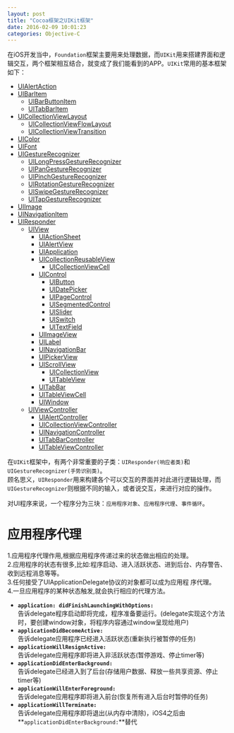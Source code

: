 ```yaml
---
layout: post
title: "Cocoa框架之UIKit框架"
date: 2016-02-09 10:01:23
categories: Objective-C
---
```


在iOS开发当中，`Foundation`框架主要用来处理数据，而`UIKit`用来搭建界面和逻辑交互，两个框架相互结合，就变成了我们能看到的APP。`UIKit`常用的基本框架如下：

- [UIAlertAction]()
- [UIBarItem]()
  - [UIBarButtonItem]() 
  - [UITabBarItem]()
- [UICollectionViewLayout]()
  - [UICollectionViewFlowLayout]()
  - [UICollectionViewTransition]()  
- [UIColor]()
- [UIFont]()
- [UIGestureRecognizer]()
  - [UILongPressGestureRecognizer]()
  - [UIPanGestureRecognizer]()
  - [UIPinchGestureRecognizer]()
  - [UIRotationGestureRecognizer]()
  - [UISwipeGestureRecognizer]()
  - [UITapGestureRecognizer]()
- [UIImage]()
- [UINavigationItem]()
- [UIResponder]()
  - [UIView]()
    - [UIActionSheet]()
    - [UIAlertView]()
    - [UIApplication]()
    - [UICollectionReusableView]()
      - [UICollectionViewCell]()
    - [UIControl]()
      - [UIButton]()
      - [UIDatePicker]()
      - [UIPageControl]()
      - [UISegmentedControl]()
      - [UISlider]()
      - [UISwitch]()
      - [UITextField]()
    - [UIImageView]()
    - [UILabel]()
    - [UINavigationBar]()
    - [UIPickerView]()
    - [UIScrollView]()
      - [UICollectionView]()
      - [UITableView]()
    - [UITabBar]()
    - [UITableViewCell]()
    - [UIWindow]()  
  - [UIViewController]()
    - [UIAlertController]()
    - [UICollectionViewController]()
    - [UINavigationController]()
    - [UITabBarController]()
    - [UITableViewController]()
    
在`UIKit`框架中，有两个非常重要的子类：`UIResponder(响应者类)`和`UIGestureRecognizer(手势识别类)`。   
顾名思义，`UIResponder`用来构建各个可以交互的界面并对此进行逻辑处理，而`UIGestureRecognizer`则根据不同的输入，或者说交互，来进行对应的操作。 

对UI程序来说，一个程序分为三块：`应用程序对象`、`应用程序代理`、`事件循环`。

# 应用程序代理

1.应用程序代理作用,根据应用程序传递过来的状态做出相应的处理。   2.应用程序的状态有很多,比如:程序启动、进入活跃状态、进到后台、内存警告、收到远程消息等等。   3.任何接受了UIApplicationDelegate协议的对象都可以成为应用程 序代理。   4.一旦应用程序的某种状态触发,就会执行相应的代理方法。

- **`application: didFinishLaunchingWithOptions:`**   
告诉delegate程序启动即将完成，程序准备要运行。(delegate实现这个方法时，要创建window对象，将程序内容通过window呈现给用户)
- **`applicationDidBecomeActive:`**   
告诉delegate应用程序已经进入活跃状态(重新执行被暂停的任务)
- **`applicationWillResignActive:`**   
告诉delegate应用程序即将进入非活跃状态(暂停游戏、停止timer等)
- **`applicationDidEnterBackground:`**   
告诉delegate已经进入到了后台(存储用户数据、释放一些共享资源、停止timer等)
- **`applicationWillEnterForeground:`**   
告诉delegate应用程序即将进入前台(恢复所有进入后台时暂停的任务)
- **`applicationWillTerminate:`**   
告诉delegate应用程序即将退出(从内存中清除)，iOS4之后由**`applicationDidEnterBackground:`**替代